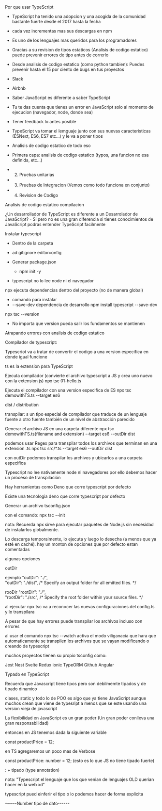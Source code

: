 Por que usar TypeScript

- TypeScript ha tenido una adopcion y una acogida de la comunidad bastante fuerte desde el 2017 hasta la fecha
- cada vez incrementas mas sus descargas en npm
- Es uno de los lenguajes mas queridos para los programadores
- Gracias a su revision de tipos estaticos (Analisis de codigo estatico) puede prevenir errores de tipo antes de correrlo
- Desde analisis de codigo estatico (como python tambien): Puedes prevenir hasta el 15 por ciento de bugs en tus proyectos

- Slack
- Airbnb


- Saber JavaScript es diferente a saber TypeScript
- Tu te das cuenta que tienes un error en JavaScript solo al momento de ejecucion (navegador, node, donde sea)
- Tener feedback lo antes posible
- TypeScript va tomar el lemguaje junto con sus nuevas caracteristicas (ESNext, ES6, ES7 etc...) y le va a poner tipos
- Analisis de codigo estatico de todo eso
- Primera capa: analisis de codigo estatico (typos, una funcion no esa definida, etc...)
- 2. Pruebas unitarias
- 3. Pruebas de Integracion (Vemos como todo funciona en conjunto)
- 4. Revision de Codigo

Analisis de codigo estatico compilacion

¿Un desarrollador de TypeScript es diferente a un Desarrolador de JavaScript?
    - Si pero no es una gran diferencia si tienes conocimientos de JavaScript podras entender TypeScript facilmente
  

  Instalar typescript

- Dentro de la carpeta
- ad gitignore editorconfig

- Generar package.json 
  - npm init -y

- typescript no lo lee node ni el navegador

npx ejecuta dependencias dentro del proyecto (no de manera global)
- comando para instalar 
- --save-dev dependencia de desarrollo
npm install typescript --save-dev 

npx tsc --version
- No importa que version pueda salir los fundamentos se mantienen


Atrapando errores con analisis de codigo estatico

 Compilador de typescript:

Typescriot va a tratar de convertir el codigo a una version especifica en donde igual funcione

ts es la extension para TypeScript


Ejecuta compilador (convierte el archivo typescript a JS y crea uno nuevo con la extension js)
npx tsc 01-hello.ts 

Ejecuta el compilador con una version especifica de ES
npx tsc demowithTS.ts --target es6

dist / distribution

transpilar: s un tipo especial de compilador que traduce de un lenguaje fuente a otro fuente también de un nivel de abstracción parecido

Generar el archivo JS en una carpeta diferente 
npx tsc demowithTS.ts(filename and extension) --target es6 --outDir dist

podemos usar Regex para transpilar todos los archivos que terminan en una extension .ts
npx tsc src/*.ts --target es6 --outDir dist

con outDir podemos transpilar los archivos y ubicarlos a una carpeta especifica

Typescript no lee nativamente node ni navegadores por ello debemos hacer un proceso de transpilación

Hay herramientas como Deno que corre typescript por defecto

Existe una tecnologia deno que corre typescript por defecto


Generar un archivo tsconfig.json

con el comando: npx tsc --init

nota: Recuerda npx sirve para ejecutar paquetes de Node.js sin necesidad de instalarlos globalmente.

Lo descarga temporalmente, lo ejecuta y luego lo desecha (a menos que ya esté en caché).
hay un monton de opciones que por defecto estan comentadas

algunas opciones 

outDir

ejemplo
    "outDir": "./",  
    "outDir": "./dist",                                   /* Specify an output folder for all emitted files. */

rooDir
     "rootDir": "./",     
    "rootDir": "./src",                                  /* Specify the root folder within your source files. */


al ejecutar npx tsc va a reconocer las nuevas configuraciones del config.ts y lo transpilara


A pesar de que hay errores puede transpilar los archivos incluso con errores

al usar el comando npx tsc --watch activa el modo viliganacia que hara que automaticamente se transpilen los archivos que
se vayan modificando o creando  de typescript

muchos proyectos tienen su propio tsconfig como:

Jest
Nest
Svelte
Redux
ionic
TypeORM
Github
Angular


Typado en TypeScript

Recuerda que Javascript tiene tipos pero son debilmemte tipados y de tipado dinamico

clases, static y todo lo de POO es algo que ya tiene JavaScript aunque muchos crean que viene de typesript
a menos que se este usando una version vieja de javascript

La flexibilidad en JavaScript es un gran poder (Un gran poder conlleva una gran responsabilidad)

entonces en JS tenemos dada la siguiente variable

const productPrice =  12;

en TS agregaremos un poco mas de Verbose

const productPrice: number = 12; (esto es lo que JS no tiene tipado fuerte)


: + tipado (type annotation)

nota: "Typescript el lenguaje que los que venian de lenguajes OLD querian hacer en la web xd"


typescript pued einferir el tipo o lo podemos hacer de forma explicita


------Number tipo de dato------



